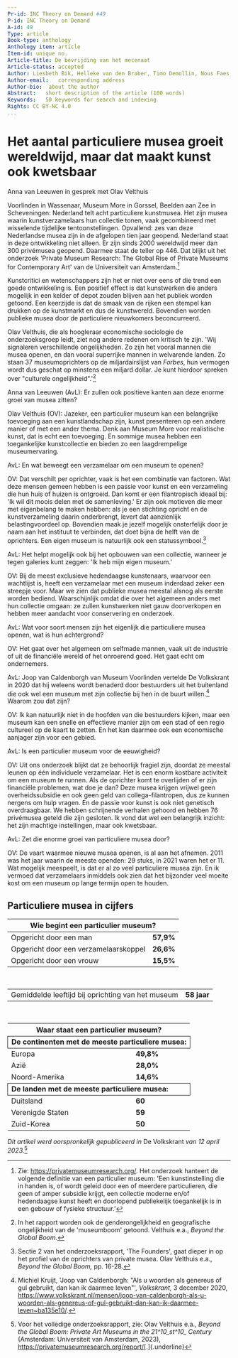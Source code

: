 ```yaml
---
Pr-id: INC Theory on Demand #49
P-id: INC Theory on Demand
A-id: 49
Type: article
Book-type: anthology
Anthology item: article
Item-id: unique no.
Article-title: De bevrijding van het mecenaat
Article-status: accepted
Author: Liesbeth Bik, Helleke van den Braber, Timo Demollin, Nous Faes, Roel Griffioen, Anna van Leeuwen, Sofia Patat, Jack Segbars, Renée Steenbergen, Olav Velthuis
Author-email:   corresponding address
Author-bio:  about the author
Abstract:   short description of the article (100 words)
Keywords:   50 keywords for search and indexing
Rights: CC BY-NC 4.0
...
```



# Het aantal particuliere musea groeit wereldwijd, maar dat maakt kunst ook kwetsbaar

Anna van Leeuwen in gesprek met Olav Velthuis

Voorlinden in Wassenaar, Museum More in Gorssel, Beelden aan Zee in
Scheveningen: Nederland telt acht particuliere kunstmusea. Het zijn
musea waarin kunstverzamelaars hun collectie tonen, vaak gecombineerd
met wisselende tijdelijke tentoonstellingen. Opvallend: zes van deze
Nederlandse musea zijn in de afgelopen tien jaar geopend. Nederland
staat in deze ontwikkeling niet alleen. Er zijn sinds 2000 wereldwijd
meer dan 300 privémusea geopend. Daarmee staat de teller op 446. Dat
blijkt uit het onderzoek 'Private Museum Research: The Global Rise of
Private Museums for Contemporary Art' van de Universiteit van
Amsterdam.[^10_1]

Kunstcritici en wetenschappers zijn het er niet over eens of die trend
een goede ontwikkeling is. Een positief effect is dat kunstwerken die
anders mogelijk in een kelder of depot zouden blijven aan het publiek
worden getoond. Een keerzijde is dat de smaak van de rijken een stempel
kan drukken op de kunstmarkt en dus de kunstwereld. Bovendien worden
publieke musea door de particuliere nieuwkomers beconcurreerd.

Olav Velthuis, die als hoogleraar economische sociologie de
onderzoeksgroep leidt, ziet nog andere redenen om kritisch te zijn. 'Wij
signaleren verschillende ongelijkheden. Zo zijn het vooral mannen die
musea openen, en dan vooral superrijke mannen in welvarende landen. Zo
staan 37 museumoprichters op de miljardairslijst van *Forbes*, hun
vermogen wordt dus geschat op minstens een miljard dollar. Je kunt
hierdoor spreken over "culturele ongelijkheid".'[^10_2]

Anna van Leeuwen (AvL): Er zullen ook positieve kanten aan deze enorme
groei van musea zitten?

Olav Velthuis (OV): Jazeker, een particulier museum kan een belangrijke
toevoeging aan een kunstlandschap zijn, kunst presenteren op een andere
manier of met een ander thema. Denk aan Museum More voor realistische
kunst, dat is echt een toevoeging. En sommige musea hebben een
toegankelijke kunstcollectie en bieden zo een laagdrempelige
museumervaring.

AvL: En wat beweegt een verzamelaar om een museum te openen?

OV: Dat verschilt per oprichter, vaak is het een combinatie van
factoren. Wat deze mensen gemeen hebben is een passie voor kunst en een
verzameling die hun huis of huizen is ontgroeid. Dan komt er een
filantropisch ideaal bij: 'Ik wil dit moois delen met de samenleving.'
Er zijn ook motieven die meer met eigenbelang te maken hebben: als je
een stichting opricht en de kunstverzameling daarin onderbrengt, levert
dat aanzienlijk belastingvoordeel op. Bovendien maak je jezelf mogelijk
onsterfelijk door je naam aan het instituut te verbinden, dat doet bijna
de helft van de oprichters. Een eigen museum is natuurlijk ook een
statussymbool.[^10_3]

AvL: Het helpt mogelijk ook bij het opbouwen van een collectie, wanneer
je tegen galeries kunt zeggen: 'Ik heb mijn eigen museum.'

OV: Bij de meest exclusieve hedendaagse kunstenaars, waarvoor een
wachtlijst is, heeft een verzamelaar met een museum inderdaad zeker een
streepje voor. Maar we zien dat publieke musea meestal alsnog als eerste
worden bediend. Waarschijnlijk omdat die over het algemeen anders met
hun collectie omgaan: ze zullen kunstwerken niet gauw doorverkopen en
hebben meer aandacht voor conservering en onderzoek.

AvL: Wat voor soort mensen zijn het eigenlijk die particuliere musea
openen, wat is hun achtergrond?

OV: Het gaat over het algemeen om selfmade mannen, vaak uit de industrie
of uit de financiële wereld of het onroerend goed. Het gaat echt om
ondernemers.

AvL: Joop van Caldenborgh van Museum Voorlinden vertelde De Volkskrant
in 2020 dat hij weleens wordt benaderd door bestuurders uit het
buitenland die ook wel een museum met zijn collectie bij hen in de buurt
willen.[^10_4] Waarom zou dat zijn?

OV: Ik kan natuurlijk niet in de hoofden van die bestuurders kijken,
maar een museum kan een snelle en effectieve manier zijn om een stad of
een regio cultureel op de kaart te zetten. En het kan daarmee ook een
economische aanjager zijn voor een gebied.

AvL: Is een particulier museum voor de eeuwigheid?

OV: Uit ons onderzoek blijkt dat ze behoorlijk fragiel zijn, doordat ze
meestal leunen op één individuele verzamelaar. Het is een enorm kostbare
activiteit om een museum te runnen. Als de oprichter komt te overlijden
of er zijn financiële problemen, wat doe je dan? Deze musea krijgen
vrijwel geen overheidssubsidie en ook geen geld van collega-filantropen,
dus ze kunnen nergens om hulp vragen. En de passie voor kunst is ook
niet genetisch overdraagbaar. We hebben schrijnende verhalen gehoord en
hebben 76 privémusea geteld die zijn gesloten. Ik vond dat wel een
belangrijk inzicht: het zijn machtige instellingen, maar ook kwetsbaar.

AvL: Zet die enorme groei van particuliere musea door?

OV: De vaart waarmee nieuwe musea openen, is al aan het afnemen. 2011
was het jaar waarin de meeste openden: 29 stuks, in 2021 waren het er
11. Wat mogelijk meespeelt, is dat er al zo veel particuliere musea
zijn. En ik vermoed dat verzamelaars inmiddels ook zien dat het
bijzonder veel moeite kost om een museum op lange termijn open te
houden.

## Particuliere musea in cijfers 

<table>
    <thead>
        <tr>
            <th colspan="2">Wie begint een particulier museum?</th>
        </tr>
    </thead>
    <tbody>
        <tr style="background:transparent">
            <td>Opgericht door een man</td>
            <td><strong>57,9%</strong></td>
        </tr>
        <tr style="background:transparent">
            <td>Opgericht door een verzamelaarskoppel</td>
            <td><strong>26,6%</strong></td>
        </tr>
        <tr style="background:transparent">
            <td>Opgericht door een vrouw</td>
            <td><strong>15,5%</strong></td>
        </tr>
    </tbody>
</table>

<br/>

<table>
    <tr>
        <td>Gemiddelde leeftijd bij oprichting van het museum</td>
        <td><strong>58 jaar</strong></td>
    </tr>
</table>
<br/>

<table style="border-collapse: collapse">
    <thead>
        <tr>
            <th colspan="2">Waar staat een particulier museum?</th>
        </tr>
    </thead>
    <tbody>
        <tr style="border:1px solid; background:transparent">
            <td colspan="2"><strong>De continenten met de meeste particuliere musea:</strong></td>
        </tr>
        <tr style="background:transparent">
            <td>Europa</td>
            <td><strong>49,8%</strong></td>
        </tr>
        <tr style="background:transparent">
            <td>Azië</td>
            <td><strong>28,0%</strong></td>
        </tr>
        <tr style="background:transparent">
            <td>Noord-Amerika</td>
            <td><strong>14,6%</strong></td>
        </tr>
        <tr style="border:1px solid; background:transparent">
            <td colspan="2"><strong>De landen met de meeste particuliere musea:</strong></td>
        </tr>
        <tr style="background:transparent">
            <td>Duitsland</td>
            <td><strong>60</strong></td>
        </tr>
        <tr style="background:transparent">
            <td>Verenigde Staten</td>
            <td><strong>59</strong></td>
        </tr>
        <tr style="background:transparent">
            <td>Zuid-Korea</td>
            <td><strong>50</strong></td>
        </tr>
    </tbody>
</table>

*Dit artikel werd oorspronkelijk gepubliceerd in* De Volkskrant *van 12
april 2023.*[^10_5]

[^10_1]: Zie: <https://privatemuseumresearch.org/>. Het onderzoek hanteert
    de volgende definitie van een particulier museum: 'Een
    kunstinstelling die in handen is, of wordt geleid door een of
    meerdere particulieren, die geen of amper subsidie krijgt, een
    collectie moderne en/of hedendaagse kunst heeft en doorlopend
    publiekelijk toegankelijk is in een gebouw of fysieke structuur.'

[^10_2]: In het rapport worden ook de genderongelijkheid en geografische
    ongelijkheid van de 'museumboom' getoond. Velthuis e.a., *Beyond the
    Global Boom.*

[^10_3]: Sectie 2 van het onderzoeksrapport, 'The Founders', gaat dieper in
    op het profiel van de oprichters van private musea. Olav Velthuis
    e.a., *Beyond the Global Boom,* pp. 16-28.

[^10_4]: Michiel Kruijt, 'Joop van Caldenborgh: "Als u woorden als genereus
    of gul gebruikt, dan kan ik daarmee leven"', *Volkskrant,* 3
    december 2020,
    <https://www.volkskrant.nl/mensen/joop-van-caldenborgh-als-u-woorden-als-genereus-of-gul-gebruikt-dan-kan-ik-daarmee-leven~ba135e10/>.

[^10_5]: Voor het volledige onderzoeksrapport, zie: Olav Velthuis e.a.,
    *Beyond the Global Boom: Private Art Museums in the 21^10_st^10_ Century*
    (Amsterdam: Universiteit van Amsterdam, 2023),
    <https://privatemuseumresearch.org/report/>[.]{.underline}






